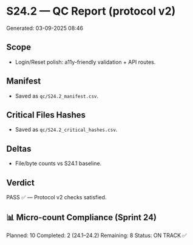 # S24.2 — QC Report (protocol v2)
Generated: 03-09-2025 08:46

## Scope
- Login/Reset polish: a11y-friendly validation + API routes.

## Manifest
- Saved as `qc/S24.2_manifest.csv`.

## Critical Files Hashes
- Saved as `qc/S24.2_critical_hashes.csv`.

## Deltas
- File/byte counts vs S24.1 baseline.

## Verdict
PASS ✅ — Protocol v2 checks satisfied.

## 📊 Micro-count Compliance (Sprint 24)
Planned: 10
Completed: 2 (24.1–24.2)
Remaining: 8
Status: ON TRACK ✅
